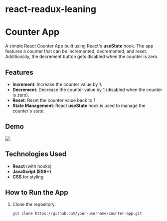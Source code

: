 # react-readux-leaning

# Counter App

A simple React Counter App built using React's **useState** hook. The app features a counter that can be incremented, decremented, and reset. Additionally, the decrement button gets disabled when the counter is zero.

## Features

- **Increment**: Increase the counter value by 1.
- **Decrement**: Decrease the counter value by 1 (disabled when the counter is zero).
- **Reset**: Reset the counter value back to 1.
- **State Management**: React **useState** hook is used to manage the counter's state.
  
## Demo

<img src="C:\Users\pakhr\OneDrive\Desktop\Roshan\react-readux-leaning\React\Counter\counter app.png">

## Technologies Used

- **React** (with hooks)
- **JavaScript (ES6+)**
- **CSS** for styling

## How to Run the App

1. Clone the repository:
   ```bash
   git clone https://github.com/your-username/counter-app.git
